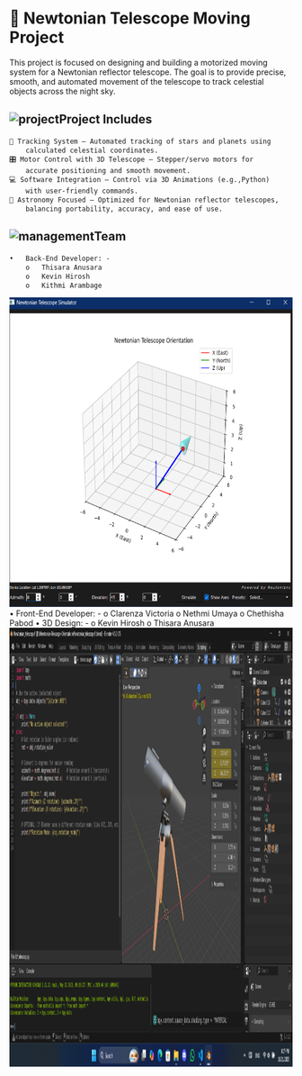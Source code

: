  #  🔭 Newtonian Telescope Moving Project
This project is focused on designing and building a motorized moving system for a Newtonian reflector telescope. The goal is to provide precise, smooth, and automated movement of the telescope to track celestial objects across the night sky.

## <img width="35" height="38" alt="project" src="https://github.com/user-attachments/assets/e1a47025-d37a-4c07-92d6-63e386922070" />Project Includes
	🧭 Tracking System – Automated tracking of stars and planets using 
 		calculated celestial coordinates.
	🎛️ Motor Control with 3D Telescope – Stepper/servo motors for 
 		accurate positioning and smooth movement.
	💻 Software Integration – Control via 3D Animations (e.g.,Python) 
 		with user-friendly commands.
	🌌 Astronomy Focused – Optimized for Newtonian reflector telescopes, 
 		balancing portability, accuracy, and ease of use.

## <img width="35" height="35" alt="management" src="https://github.com/user-attachments/assets/487810ab-b9ec-475f-a6c8-3fc4f9c74816" />Team 
    •	Back-End Developer: -
        o	Thisara Anusara
        o	Kevin Hirosh
        o	Kithmi Arambage
<img width = "600" height = "550" alt = "python simulator" src = "Image\simulator.png" />
    •	Front-End Developer: -
        o	Clarenza Victoria
        o	Nethmi Umaya
        o	Chethisha Pabod
    •	3D Design: -
        o 	Kevin Hirosh
        o 	Thisara Anusara
<img width ="800" height = "780" alt = "blender" src = "Image\blender1.png" />

